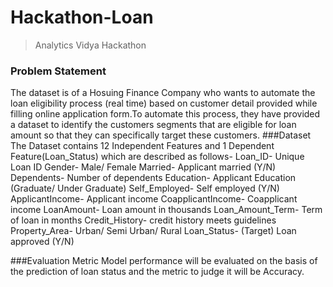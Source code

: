 # Hackathon-Loan
>Analytics Vidya Hackathon
### Problem Statement
The dataset is of a Hosuing Finance Company who wants to automate the loan eligibility process (real time) based on customer detail provided while filling online application form.To automate this process, they have provided a dataset to identify the customers segments that are eligible for loan amount so that they can specifically target these customers. 
###Dataset
The Dataset contains 12 Independent Features and 1 Dependent Feature(Loan_Status) which are described as follows-
Loan_ID-	Unique Loan ID
Gender-	Male/ Female
Married-	Applicant married (Y/N)
Dependents-	Number of dependents
Education-	Applicant Education (Graduate/ Under Graduate)
Self_Employed-	Self employed (Y/N)
ApplicantIncome-	Applicant income
CoapplicantIncome-	Coapplicant income
LoanAmount-	Loan amount in thousands
Loan_Amount_Term-	Term of loan in months
Credit_History-	credit history meets guidelines
Property_Area-	Urban/ Semi Urban/ Rural
Loan_Status-	(Target) Loan approved (Y/N)

###Evaluation Metric
Model performance will be evaluated on the basis of the prediction of loan status and the metric to judge it will be Accuracy.
